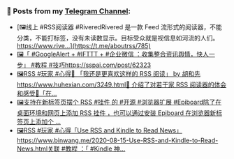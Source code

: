 ### 📰 Posts from my [Telegram Channel](https://t.me/s/aboutrss):
<!-- BLOG-POST-LIST:START -->
- [🖼线上 #RSS阅读器 #RiveredRivered 是一款 Feed 流形式的阅读器，不能分类，不能打标签，没有未读数显示。目标受众就是视信息如河流的人们。https://www.rive...](https://t.me/aboutrss/785)
- [🖼「 #GoogleAlert + #IFTTT + #企业微信 ：收集整合资讯舆情，快人一步」 #教程 #技巧https://sspai.com/post/62323](https://t.me/aboutrss/784)
- [🖼RSS #玩家 #心得🔸 「我还是更喜欢这样的 RSS 阅读」 by 胡和先https://www.huhexian.com/3249.html🔖 介绍了对若干家 RSS 阅读器的体会和感受🔸「在...](https://t.me/aboutrss/783)
- [🖼支持在新标签页摆个 RSS #挂件 的 #开源 #浏览器扩展 #Epiboard除了在桌面环境和网页上添加 RSS 挂件 ，也可以通过安装 Epiboard 在浏览器新标签页上添加个 ...](https://t.me/aboutrss/782)
- [🖼RSS #玩家 #心得「Use RSS and Kindle to Read News」https://www.binwang.me/2020-08-15-Use-RSS-and-Kindle-to-Read-News.html关联 #教程 ：「 #Kindle 神...](https://t.me/aboutrss/781)
<!-- BLOG-POST-LIST:END -->

<!--
**AboutRSS/AboutRSS** is a ✨ _special_ ✨ repository because its `README.md` (this file) appears on your GitHub profile.

Here are some ideas to get you started:

- 🔭 I’m currently working on ...
- 🌱 I’m currently learning ...
- 👯 I’m looking to collaborate on ...
- 🤔 I’m looking for help with ...
- 💬 Ask me about ...
- 📫 How to reach me: ...
- 😄 Pronouns: ...
- ⚡ Fun fact: ...
-->

